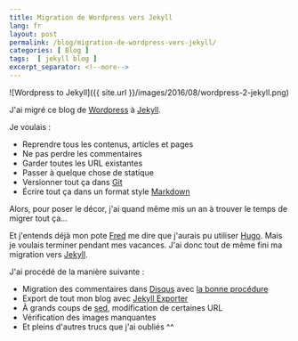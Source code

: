 ```yaml
---
title: Migration de Wordpress vers Jekyll
lang: fr
layout: post
permalink: /blog/migration-de-wordpress-vers-jekyll/
categories: [ Blog ]
tags:  [ jekyll blog ]
excerpt_separator: <!--more-->
---
```

![Wordpress to Jekyll]({{ site.url }}/images/2016/08/wordpress-2-jekyll.png)

J'ai migré ce blog de [Wordpress](https://wordpress.org/) à [Jekyll](https://jekyllrb.com/).

Je voulais :

* Reprendre tous les contenus, articles et pages
* Ne pas perdre les commentaires
* Garder toutes les URL existantes
* Passer à quelque chose de statique
* Versionner tout ça dans [Git](https://git-scm.com/)
* Écrire tout ça dans un format style [Markdown](https://fr.wikipedia.org/wiki/Markdown)

<!--more-->

Alors, pour poser le décor, j'ai quand même mis un an à trouver le temps de migrer tout ça...

Et j'entends déjà mon pote [Fred](https://twitter.com/fredericalix) me dire que j'aurais pu utiliser [Hugo](https://gohugo.io/). Mais je voulais terminer pendant mes vacances. J'ai donc tout de même fini ma migration vers [Jekyll](https://jekyllrb.com/).

J'ai procédé de la manière suivante :

* Migration des commentaires dans [Disqus](https://disqus.com/) avec [la bonne procédure](https://help.disqus.com/customer/portal/articles/466255-importing-comments-from-wordpress)
* Export de tout mon blog avec [Jekyll Exporter](https://wordpress.org/plugins/jekyll-exporter/)
* À grands coups de [sed](https://fr.wikipedia.org/wiki/Stream_Editor), modification de certaines URL
* Vérification des images manquantes
* Et pleins d'autres trucs que j'ai oubliés ^^
